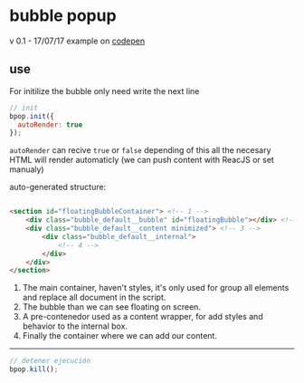 # bubble popup
v 0.1 - 17/07/17 example on [codepen](https://codepen.io/e1016/pen/VWObge)
## use

For initilize the bubble only need write the next line
```JavaScript
// init
bpop.init({
  autoRender: true
});
```

```autoRender``` can recive ```true``` or ```false``` depending of this all the necesary HTML will render automaticly (we can push content with ReacJS or set manualy)

auto-generated structure:
```HTML

<section id="floatingBubbleContainer"> <!-- 1 -->
    <div class="bubble_default__bubble" id="floatingBubble"></div> <!-- 2 -->
    <div class="bubble_default__content minimized"> <!-- 3 -->
        <div class="bubble_default__internal">
            <!-- 4 -->
        </div>
    </div>
</section>
```

1. The main container, haven't styles, it's only used for group all elements and replace all document in the script.
2. The bubble than we can see floating on screen.
3. A pre-contenedor used as a content wrapper, for add styles and behavior to the internal box.
4. Finally the container where we can add our content.
----------------
```JavaScript
// detener ejecución
bpop.kill();
```
